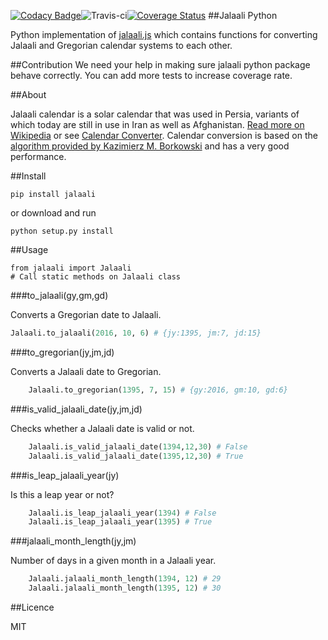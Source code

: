 [![Codacy Badge](https://api.codacy.com/project/badge/Grade/84125eab2ecd4324a540412d649cf207)](https://www.codacy.com/app/al-aghamohammadi/jalaali-python?utm_source=github.com&amp;utm_medium=referral&amp;utm_content=jalaali/jalaali-python&amp;utm_campaign=Badge_Grade)![Travis-ci](https://travis-ci.org/jalaali/jalaali-python.svg?branch=master)[![Coverage Status](https://coveralls.io/repos/github/jalaali/jalaali-python/badge.svg?branch=master)](https://coveralls.io/github/jalaali/jalaali-python?branch=master)
##Jalaali Python

Python implementation of [jalaali.js](https://github.com/jalaali/jalaali-js) which contains functions for converting Jalaali and Gregorian calendar systems to each other.

##Contribution
We need your help in making sure jalaali python package behave correctly. You can add more tests to increase coverage rate.

##About

Jalaali calendar is a solar calendar that was used in Persia, variants of which today are still in use in Iran as well as Afghanistan. [Read more on Wikipedia](http://en.wikipedia.org/wiki/Jalali_calendar) or see [Calendar Converter](http://www.fourmilab.ch/documents/calendar/).
Calendar conversion is based on the [algorithm provided by Kazimierz M. Borkowski](http://www.astro.uni.torun.pl/~kb/Papers/EMP/PersianC-EMP.htm) and has a very good performance.

##Install
    
    pip install jalaali

or download and run

    python setup.py install

##Usage

    from jalaali import Jalaali
    # Call static methods on Jalaali class


###to_jalaali(gy,gm,gd)

Converts a Gregorian date to Jalaali.

```python
Jalaali.to_jalaali(2016, 10, 6) # {jy:1395, jm:7, jd:15}
```

###to_gregorian(jy,jm,jd)

Converts a Jalaali date to Gregorian.

```python
    Jalaali.to_gregorian(1395, 7, 15) # {gy:2016, gm:10, gd:6}
```

###is_valid_jalaali_date(jy,jm,jd)

Checks whether a Jalaali date is valid or not.

```python
    Jalaali.is_valid_jalaali_date(1394,12,30) # False
    Jalaali.is_valid_jalaali_date(1395,12,30) # True
```

###is_leap_jalaali_year(jy)

Is this a leap year or not?

```python
    Jalaali.is_leap_jalaali_year(1394) # False
    Jalaali.is_leap_jalaali_year(1395) # True
```

###jalaali_month_length(jy,jm)

Number of days in a given month in a Jalaali year.

```python
    Jalaali.jalaali_month_length(1394, 12) # 29
    Jalaali.jalaali_month_length(1395, 12) # 30
```

##Licence

MIT

